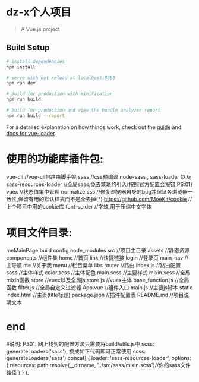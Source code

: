 ﻿# dz-x个人项目

> A Vue.js project

## Build Setup

``` bash
# install dependencies
npm install

# serve with hot reload at localhost:8080
npm run dev

# build for production with minification
npm run build

# build for production and view the bundle analyzer report
npm run build --report
```

For a detailed explanation on how things work, check out the [guide](http://vuejs-templates.github.io/webpack/) and [docs for vue-loader](http://vuejs.github.io/vue-loader).

# 使用的功能库插件包:
vue-cli //vue-cli带路由脚手架
sass //css预编译 node-sass , sass-loader
	以及sass-resources-loader	//全局sass,免去繁琐的引入(按照官方配置会报错,PS:01)
vuex //状态值集中管理
normalize.css //修复浏览器自身的bug并保证各浏览器一致性,保留有用的默认样式而不是全去掉(*)
https://github.com/MoeKit/cookie //上个项目中用的cookie库
font-spider //字蛛,用于压缩中文字体






# 项目文件目录:
meMainPage
	build
	config
	node_modules
	src	//项目主目录
		assets	//静态资源
		components	//组件集
			home	//首页
			link 	//快捷链接
			login 	//登录页
			main_nav 	//主导航
			me 	//关于我
			menu 	//栏目菜单
		libs
		router	//路由
			index.js	//路由配置
		sass	//主体样式
			color.scss 	//主体配色
			main.scss 	//主要样式
			mixin.scss 	//全局mixin函数
		store	//vuex以及全局js
			store.js 	//vuex主体
			base_function.js 	//全局函数
			filter.js 	//全局自定义过滤器
		App.vue	//组件入口
		main.js	//主要js脚本
	static
	index.html		//主页(title标题)
	package.json	//插件配置表
	README.md	//项目说明文本

# end

#说明:
PS01:
	网上找到的配置方法只需要将build/utils.js中
	scss: generateLoaders('sass'),
	换成如下代码即可正常使用
    scss: generateLoaders('sass').concat(
      {
        loader: 'sass-resources-loader',
        options: {
          resources: path.resolve(__dirname, '../src/sass/mixin.scss')//你的sass文件路径
        }
      }
    ),
